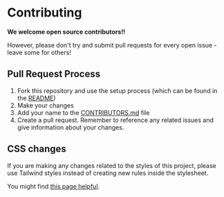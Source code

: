 # Contributing

**We welcome open source contributors!!**

However, please don't try and submit pull requests for every open issue - leave some for others!

## Pull Request Process

1. Fork this repository and use the setup process (which can be found in the [README](./README.md))
2. Make your changes
3. Add your name to the [CONTRIBUTORS.md](./CONTRIBUTORS.md) file
4. Create a pull request. Remember to reference any related issues and give information about your changes.

## CSS changes

If you are making any changes related to the styles of this project, please use Tailwind styles instead of creating new rules inside the stylesheet. 

You might find [this page helpful](https://tailwindcss.com/docs/utility-first).
